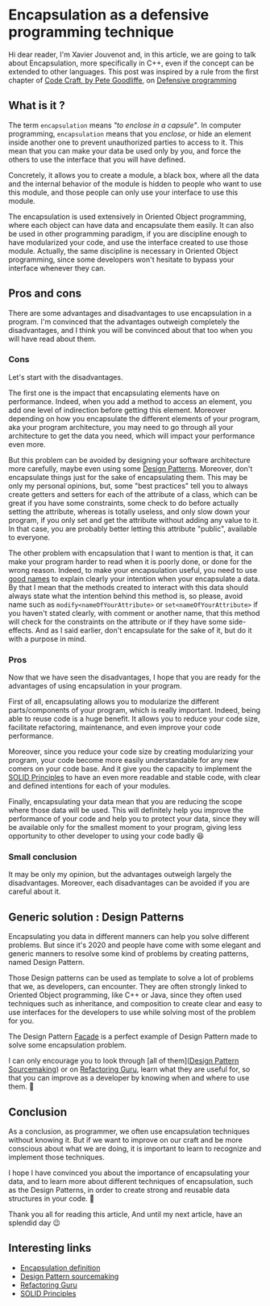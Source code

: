 # Encapsulation as a defensive programming technique

Hi dear reader, I'm Xavier Jouvenot and, in this article, we are going to talk about Encapsulation, more specifically in C++, even if the concept can be extended to other languages. This post was inspired by a rule from the first chapter of [Code Craft, by Pete Goodliffe](https://amzn.to/2ZrTaHQ), on [Defensive programming](https://10xlearner.com/2020/01/06/defensive-programming-code-craft/)

## What is it ?

The term `encapsulation` means *"to enclose in a capsule"*. In computer programming, `encapsulation` means that you *enclose*, or hide an element inside another one to prevent unauthorized parties to access to it.
This mean that you can make your data be used only by you, and force the others to use the interface that you will have defined.

Concretely, it allows you to create a module, a black box, where all the data and the internal behavior of the module is hidden to people who want to use this module, and those people can only use your interface to use this module.

The encapsulation is used extensively in Oriented Object programming, where each object can have data and encapsulate them easily.
It can also be used in other programming paradigm, if you are discipline enough to have modularized your code, and use the interface created to use those module.
Actually, the same discipline is necessary in Oriented Object programming, since some developers won't hesitate to bypass your interface whenever they can.

## Pros and cons

There are some advantages and disadvantages to use encapsulation in a program.
I'm convinced that the advantages outweigh completely the disadvantages, and I think you will be convinced about that too when you will have read about them.

### Cons

Let's start with the disadvantages.

The first one is the impact that encapsulating elements have on performance.
Indeed, when you add a method to access an element, you add one level of indirection before getting this element.
Moreover depending on how you encapsulate the different elements of your program, aka your program architecture, you may need to go through all your architecture to get the data you need, which will impact your performance even more.

But this problem can be avoided by designing your software architecture more carefully, maybe even using some [Design Patterns](##Generic%20solution%20:%20Design%20Patterns).
Moreover, don't encapsulate things just for the sake of encapsulating them. This may be only my personal opinions, but, some "best practices" tell you to always create getters and setters for each of the attribute of a class, which can be great if you have some constraints, some check to do before actually setting the attribute, whereas is totally useless, and only slow down your program, if you only set and get the attribute without adding any value to it. In that case, you are probably better letting this attribute "public", available to everyone.

The other problem with encapsulation that I want to mention is that, it can make your program harder to read when it is poorly done, or done for the wrong reason.
Indeed, to make your encapsulation useful, you need to use [good names](https://10xlearner.com/2020/01/21/the-power-of-naming-code-craft/) to explain clearly your intention when your encapsulate a data. By that I mean that the methods created to interact with this data should always state what the intention behind this method is, so please, avoid name such as `modify<nameOfYourAttribute>` or `set<nameOfYourAttribute>` if you haven't stated clearly, with comment or another name, that this method will check for the constraints on the attribute or if they have some side-effects. And as I said earlier, don't encapsulate for the sake of it, but do it with a purpose in mind.

### Pros

Now that we have seen the disadvantages, I hope that you are ready for the advantages of using encapsulation in your program.

First of all, encapsulating allows you to modularize the different parts/components of your program, which is really important.
Indeed, being able to reuse code is a huge benefit. It allows you to reduce your code size, facilitate refactoring, maintenance, and even improve your code performance.

Moreover, since you reduce your code size by creating modularizing your program, your code become more easily understandable for any new comers on your code base.
And it give you the capacity to implement the [SOLID Principles](https://en.wikipedia.org/wiki/SOLID) to have an even more readable and stable code, with clear and defined intentions for each of your modules.

Finally, encapsulating your data mean that you are reducing the scope where those data will be used.
This will definitely help you improve the performance of your code and help you to protect your data, since they will be available only for the smallest moment to your program, giving less opportunity to other developer to using your code badly 😆

### Small conclusion

It may be only my opinion, but the advantages outweigh largely the disadvantages.
Moreover, each disadvantages can be avoided if you are careful about it.

## Generic solution : Design Patterns

Encapsulating you data in different manners can help you solve different problems.
But since it's 2020 and people have come with some elegant and generic manners to resolve some kind of problems by creating patterns, named Design Pattern.

Those Design patterns can be used as template to solve a lot of problems that we, as developers, can encounter.
They are often strongly linked to Oriented Object programming, like C++ or Java, since they often used techniques such as inheritance, and composition to create clear and easy to use interfaces for the developers to use while solving most of the problem for you.

The Design Pattern [Facade](https://sourcemaking.com/design_patterns/facade) is a perfect example of Design Pattern made to solve some encapsulation problem.

I can only encourage you to look through [all of them]([Design Pattern Sourcemaking](https://sourcemaking.com/design_patterns)) or on [Refactoring Guru](https://refactoring.guru/design-patterns/what-is-pattern), learn what they are useful for, so that you can improve as a developer by knowing when and where to use them. 💪

## Conclusion

As a conclusion, as programmer, we often use encapsulation techniques without knowing it.
But if we want to improve on our craft and be more conscious about what we are doing, it is important to learn to recognize and implement those techniques.

I hope I have convinced you about the importance of encapsulating your data, and to learn more about different techniques of encapsulation, such as the Design Patterns, in order to create strong and reusable data structures in your code. 🙂

Thank you all for reading this article,
And until my next article, have an splendid day 😉

## Interesting links

- [Encapsulation definition](https://en.wikipedia.org/wiki/Encapsulation_(computer_programming))
- [Design Pattern sourcemaking](https://sourcemaking.com/design_patterns)
- [Refactoring Guru](https://refactoring.guru/design-patterns/what-is-pattern)
- [SOLID Principles](https://en.wikipedia.org/wiki/SOLID)
